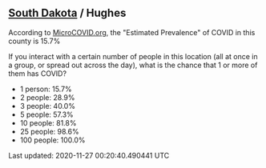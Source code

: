 
## [South Dakota](/united-states/south-dakota) / Hughes

According to [MicroCOVID.org](http://microcovid.org),
the "Estimated Prevalence" of COVID in this county is 15.7%

If you interact with a certain number of people in this location
(all at once in a group, or spread out across the day), what is the chance that
1 or more of them has COVID?

- 1 person: 15.7%
- 2 people: 28.9%
- 3 people: 40.0%
- 5 people: 57.3%
- 10 people: 81.8%
- 25 people: 98.6%
- 100 people: 100.0%

Last updated: 2020-11-27 00:20:40.490441 UTC
